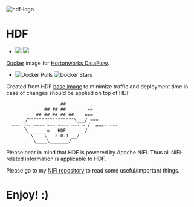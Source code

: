 ![hdf-logo](https://s14.postimg.org/9sh6s31tt/hdf_header_uni_590.png)

# HDF
- ![](https://images.microbadger.com/badges/version/xemuliam/hdf:2.0.1.svg) ![](https://images.microbadger.com/badges/image/xemuliam/hdf:2.0.1.svg)


[Docker](https://www.docker.com/what-docker) image for [Hortonworks DataFlow](http://hortonworks.com/products/data-center/hdf/).

- ![Docker Pulls](https://img.shields.io/docker/pulls/xemuliam/hdf.svg) ![Docker Stars](https://img.shields.io/docker/stars/xemuliam/hdf.svg)

Created from HDF [base image](https://hub.docker.com/r/xemuliam/hdf-base) to minimize traffic and deployment time in case of changes should be applied on top of HDF

                        ##         .
                  ## ## ##        ==
               ## ## ## ## ##    ===
           /"""""""""""""""""\___/ ===
      ~~~ {~~ ~~~~ ~~~ ~~~~ ~~~ ~ /  ===- ~~~
           \______ o   HDF     __/
             \    \   2.0.1 __/
              \____\_______/


Please bear in mind that HDF is powered by Apache NiFi.
Thus all NiFi-related information is applicable to HDF.

Please go to my [NiFi repository](https://hub.docker.com/r/xemuliam/nifi/) to read some useful/important things.

# Enjoy! :)
